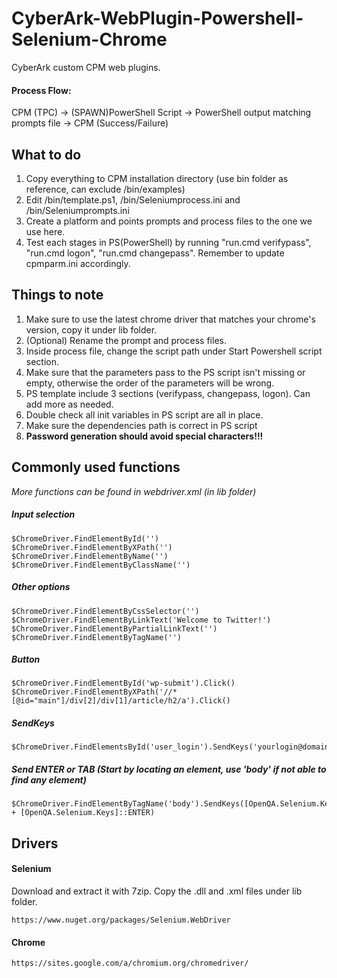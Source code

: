 # CyberArk-WebPlugin-Powershell-Selenium-Chrome
CyberArk custom CPM web plugins.

#### Process Flow:
CPM (TPC) -> (SPAWN)PowerShell Script -> PowerShell output matching prompts file -> CPM (Success/Failure)

## What to do
1. Copy everything to CPM installation directory (use bin folder as reference, can exclude /bin/examples)
2. Edit /bin/template.ps1, /bin/Seleniumprocess.ini and /bin/Seleniumprompts.ini
3. Create a platform and points prompts and process files to the one we use here.
4. Test each stages in PS(PowerShell) by running "run.cmd verifypass", "run.cmd logon", "run.cmd changepass". Remember to update cpmparm.ini accordingly.

## Things to note
1. Make sure to use the latest chrome driver that matches your chrome's version, copy it under lib folder.
2. (Optional) Rename the prompt and process files.
3. Inside process file, change the script path under Start Powershell script section.
4. Make sure that the parameters pass to the PS script isn't missing or empty, otherwise the order of the parameters will be wrong.
5. PS template include 3 sections (verifypass, changepass, logon). Can add more as needed.
6. Double check all init variables in PS script are all in place.
7. Make sure the dependencies path is correct in PS script
8. **Password generation should avoid special characters!!!**


## Commonly used functions
*More functions can be found in webdriver.xml (in lib folder)*
##### Input selection
```
$ChromeDriver.FindElementById('')
$ChromeDriver.FindElementByXPath('')
$ChromeDriver.FindElementByName('')
$ChromeDriver.FindElementByClassName('')
```
##### Other options
```
$ChromeDriver.FindElementByCssSelector('')
$ChromeDriver.FindElementByLinkText('Welcome to Twitter!')
$ChromeDriver.FindElementByPartialLinkText('')
$ChromeDriver.FindElementByTagName('')
```
##### Button
```
$ChromeDriver.FindElementById('wp-submit').Click()
$ChromeDriver.FindElementByXPath('//*[@id="main"]/div[2]/div[1]/article/h2/a').Click()
```
##### SendKeys
```
$ChromeDriver.FindElementsById('user_login').SendKeys('yourlogin@domain.com')
```

##### Send ENTER or TAB (Start by locating an element, use 'body' if not able to find any element)
```
$ChromeDriver.FindElementByTagName('body').SendKeys([OpenQA.Selenium.Keys]::TAB + [OpenQA.Selenium.Keys]::ENTER)
```

## Drivers

#### Selenium
Download and extract it with 7zip. Copy the .dll and .xml files under lib folder.
```
https://www.nuget.org/packages/Selenium.WebDriver
```

#### Chrome 
```
https://sites.google.com/a/chromium.org/chromedriver/
```
